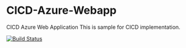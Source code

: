 # CICD-Azure-Webapp
CICD Azure Web Application
This is sample for CICD implementation.

[![Build Status](https://dev.azure.com/pmk1/DemoProjectForToday/_apis/build/status/PranaliKanade-28.CICD-Azure-Webapp?branchName=master)](https://dev.azure.com/pmk1/DemoProjectForToday/_build/latest?definitionId=4&branchName=master)
